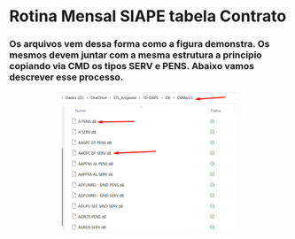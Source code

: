 # Rotina Mensal SIAPE tabela Contrato


### Os arquivos vem dessa forma como a figura demonstra. Os mesmos devem juntar com a mesma estrutura a principio copiando via CMD os tipos SERV e PENS. Abaixo vamos descrever esse processo.


<div align="center">
    <img src="./Pngs/RotinaSIAPEArquivos.png" alt="DashGo Sistema" height="250">
</div>



